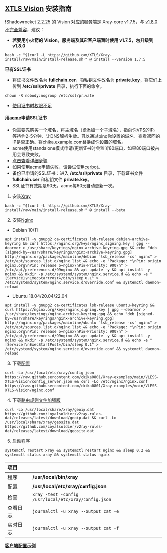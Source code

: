 ## [XTLS Vision](https://github.com/XTLS/Xray-core/discussions/1295) 安装指南

:exclamation:Shadowrocket 2.2.25 的 Vision 对应的服务端是 Xray-core v1.7.5，与 [v1.8.0 不完全兼容](https://github.com/XTLS/Xray-core/issues/1755#issuecomment-1462355442)，建议：

- **若要用小火箭的 Vision，服务端及其它客户端暂时使用 v1.7.5，勿升级到 v1.8.0**

```
bash -c "$(curl -L https://github.com/XTLS/Xray-install/raw/main/install-release.sh)" @ install --version 1.7.5
```

**已有SSL证书**

- 将证书文件改名为 **fullchain.cer**，将私钥文件改名为 **private.key**，将它们上传到 **/etc/ssl/private** 目录，执行下面的命令。

```
chown -R nobody:nogroup /etc/ssl/private
```

- [使用证书时权限不足](https://github.com/v2fly/fhs-install-v2ray/wiki/Insufficient-permissions-when-using-certificates-zh-Hans-CN)

#### 用[acme](https://github.com/acmesh-official/acme.sh)申请SSL证书

- 你需要先购买一个域名，将主域名（或添加一个子域名），指向你VPS的IP。等待约2-5分钟，让DNS解析生效。可以通过ping你设置的域名，查看返回的IP是否正确。将chika.example.com替换成你设置的域名。
- acme使用standalone模式申请/更新证书时会监听80端口，如果80端口被占用会导致失败。
- [点击查看详细步骤](https://github.com/chika0801/Xray-install/blob/main/acme.md)
- 如果使用acme申请失败，请尝试使用[cerbot](https://github.com/chika0801/Xray-install/blob/main/certbot.md)。
- 备份已申请的SSL证书：进入 **/etc/ssl/private** 目录，下载证书文件 **fullchain.cer** 和私钥文件 **private.key**。
- SSL证书有效期是90天，acme每60天自动更新一次。

1. 安装[Xray](https://github.com/XTLS/Xray-core/releases)

```
bash -c "$(curl -L https://github.com/XTLS/Xray-install/raw/main/install-release.sh)" @ install --beta
```

2. 安装[Nginx](http://nginx.org/en/linux_packages.html)

- Debian 10/11

```
apt install -y gnupg2 ca-certificates lsb-release debian-archive-keyring && curl https://nginx.org/keys/nginx_signing.key | gpg --dearmor > /usr/share/keyrings/nginx-archive-keyring.gpg && echo "deb [signed-by=/usr/share/keyrings/nginx-archive-keyring.gpg] http://nginx.org/packages/mainline/debian `lsb_release -cs` nginx" > /etc/apt/sources.list.d/nginx.list && echo -e "Package: *\nPin: origin nginx.org\nPin: release o=nginx\nPin-Priority: 900\n" > /etc/apt/preferences.d/99nginx && apt update -y && apt install -y nginx && mkdir -p /etc/systemd/system/nginx.service.d && echo -e "[Service]\nExecStartPost=/bin/sleep 0.1" > /etc/systemd/system/nginx.service.d/override.conf && systemctl daemon-reload
```

- Ubuntu 18.04/20.04/22.04

```
apt install -y gnupg2 ca-certificates lsb-release ubuntu-keyring && curl https://nginx.org/keys/nginx_signing.key | gpg --dearmor > /usr/share/keyrings/nginx-archive-keyring.gpg && echo "deb [signed-by=/usr/share/keyrings/nginx-archive-keyring.gpg] http://nginx.org/packages/mainline/ubuntu `lsb_release -cs` nginx" > /etc/apt/sources.list.d/nginx.list && echo -e "Package: *\nPin: origin nginx.org\nPin: release o=nginx\nPin-Priority: 900\n" > /etc/apt/preferences.d/99nginx && apt update -y && apt install -y nginx && mkdir -p /etc/systemd/system/nginx.service.d && echo -e "[Service]\nExecStartPost=/bin/sleep 0.1" > /etc/systemd/system/nginx.service.d/override.conf && systemctl daemon-reload
```

3. 下载[配置](https://github.com/chika0801/Xray-examples)

```
curl -Lo /usr/local/etc/xray/config.json https://raw.githubusercontent.com/chika0801/Xray-examples/main/VLESS-XTLS-Vision/config_server.json && curl -Lo /etc/nginx/nginx.conf https://raw.githubusercontent.com/chika0801/Xray-examples/main/VLESS-XTLS-Vision/nginx.conf
```

4. 下载[路由规则文件加强版](https://github.com/Loyalsoldier/v2ray-rules-dat)

```
curl -Lo /usr/local/share/xray/geoip.dat https://github.com/Loyalsoldier/v2ray-rules-dat/releases/latest/download/geoip.dat && curl -Lo /usr/local/share/xray/geosite.dat https://github.com/Loyalsoldier/v2ray-rules-dat/releases/latest/download/geosite.dat
```

5. 启动程序

```
systemctl restart xray && systemctl restart nginx && sleep 0.2 && systemctl status xray && systemctl status nginx
```

| 项目 | |
| :--- | :--- |
| 程序 | **/usr/local/bin/xray** |
| 配置 | **/usr/local/etc/xray/config.json** |
| 检查 | `xray -test -config /usr/local/etc/xray/config.json` |
| 查看日志 | `journalctl -u xray --output cat -e` |
| 实时日志 | `journalctl -u xray --output cat -f` |

[**客户端配置示例**](https://github.com/chika0801/Xray-examples/tree/main/VLESS-XTLS-Vision)
